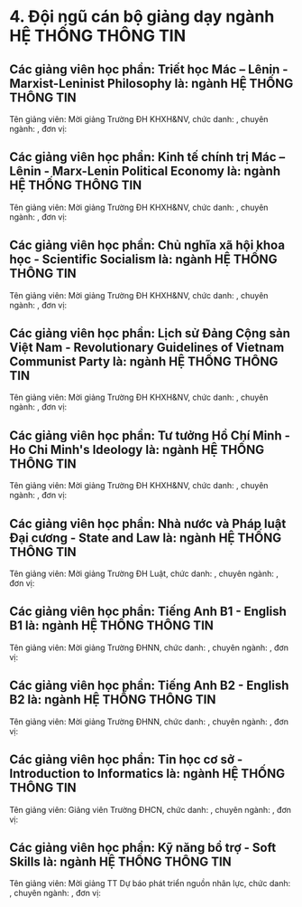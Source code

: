 # 4. Đội ngũ cán bộ giảng dạy ngành HỆ THỐNG THÔNG TIN
## Các giảng viên học phần: Triết học Mác – Lênin - Marxist-Leninist Philosophy là: ngành HỆ THỐNG THÔNG TIN
Tên giảng viên: Mời giảng Trường ĐH KHXH&NV, chức danh: , chuyên ngành: , đơn vị:
## Các giảng viên học phần: Kinh tế chính trị Mác – Lênin - Marx-Lenin Political Economy là: ngành HỆ THỐNG THÔNG TIN
Tên giảng viên: Mời giảng Trường ĐH KHXH&NV, chức danh: , chuyên ngành: , đơn vị:
## Các giảng viên học phần: Chủ nghĩa xã hội khoa học - Scientific Socialism là: ngành HỆ THỐNG THÔNG TIN
Tên giảng viên: Mời giảng Trường ĐH KHXH&NV, chức danh: , chuyên ngành: , đơn vị:
## Các giảng viên học phần: Lịch sử Đảng Cộng sản Việt Nam - Revolutionary Guidelines of Vietnam Communist Party là: ngành HỆ THỐNG THÔNG TIN
Tên giảng viên: Mời giảng Trường ĐH KHXH&NV, chức danh: , chuyên ngành: , đơn vị:
## Các giảng viên học phần: Tư tưởng Hồ Chí Minh - Ho Chi Minh's Ideology là: ngành HỆ THỐNG THÔNG TIN
Tên giảng viên: Mời giảng Trường ĐH KHXH&NV, chức danh: , chuyên ngành: , đơn vị:
## Các giảng viên học phần: Nhà nước và Pháp luật Đại cương - State and Law là: ngành HỆ THỐNG THÔNG TIN
Tên giảng viên: Mời giảng Trường ĐH Luật, chức danh: , chuyên ngành: , đơn vị:
## Các giảng viên học phần: Tiếng Anh B1 - English B1 là: ngành HỆ THỐNG THÔNG TIN
Tên giảng viên: Mời giảng Trường ĐHNN, chức danh: , chuyên ngành: , đơn vị:
## Các giảng viên học phần: Tiếng Anh B2 - English B2 là: ngành HỆ THỐNG THÔNG TIN
Tên giảng viên: Mời giảng Trường ĐHNN, chức danh: , chuyên ngành: , đơn vị:
## Các giảng viên học phần: Tin học cơ sở - Introduction to Informatics là: ngành HỆ THỐNG THÔNG TIN
Tên giảng viên: Giảng viên Trường ĐHCN, chức danh: , chuyên ngành: , đơn vị:
## Các giảng viên học phần: Kỹ năng bổ trợ - Soft Skills là: ngành HỆ THỐNG THÔNG TIN
Tên giảng viên: Mời giảng TT Dự báo phát triển nguồn nhân lực, chức danh: , chuyên ngành: , đơn vị:
